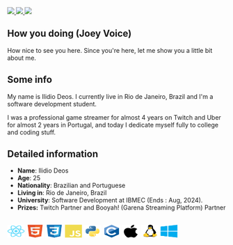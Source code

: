 <div>
    <a target='_blank' href="https://twitch.tv/ILIDIO">
        <img src="https://img.shields.io/badge/Twitch-9146FF?style=for-the-badge&logo=twitch&logoColor=white">
    </a>
    <a target='_blank' href="https://twitter.com/devilidio">
        <img src="https://img.shields.io/badge/Twitter-1DA1F2?style=for-the-badge&logo=twitter&logoColor=white">
    </a>
    <a target='_blank' href="https://www.linkedin.com/in/ilidiosilveira/">
        <img src="https://img.shields.io/badge/LinkedIn-0077B5?style=for-the-badge&logo=linkedin&logoColor=white">
    </a>
</div>

## How you doing (Joey Voice)

How nice to see you here. Since you're here, let me show you a little bit about me.

## Some info

My name is Ilidio Deos. I currently live in Rio de Janeiro, Brazil and I'm a software development student. 

I was a professional game streamer for almost 4 years on Twitch and Uber for almost 2 years in Portugal, and today I dedicate myself fully to college and coding stuff.

## Detailed information

* **Name**: Ilidio Deos
* **Age**: 25
* **Nationality**: Brazilian and Portuguese
* **Living in**: Rio de Janeiro, Brazil
* **University**: Software Development at IBMEC (Ends : Aug, 2024).
* **Prizes:** Twitch Partner and Booyah! (Garena Streaming Platform) Partner

<div style="display: inline_block"><br>
  <img align="center" alt="React" height="30" width="40" src="https://raw.githubusercontent.com/devicons/devicon/master/icons/react/react-original.svg">
  <img align="center" alt="HTML" height="30" width="40" src="https://raw.githubusercontent.com/devicons/devicon/master/icons/html5/html5-original.svg">
  <img align="center" alt="CSS" height="30" width="40" src="https://raw.githubusercontent.com/devicons/devicon/master/icons/css3/css3-original.svg">
  <img align="center" alt="JS" height="30" width="40" src="https://raw.githubusercontent.com/devicons/devicon/master/icons/javascript/javascript-plain.svg">
  <img align="center" alt="Python" height="30" width="40" src="https://raw.githubusercontent.com/devicons/devicon/master/icons/python/python-original.svg">
  <img align="center" alt="C" height="30" width="40" src="https://raw.githubusercontent.com/devicons/devicon/master/icons/c/c-original.svg">
  <img align="center" alt="Apple" height="30" width="40" src="https://raw.githubusercontent.com/devicons/devicon/master/icons/apple/apple-original.svg">
  <img align="center" alt="Linux" height="30" width="40" src="https://raw.githubusercontent.com/devicons/devicon/master/icons/linux/linux-original.svg">
  <img align="center" alt="Windows" height="30" width="40" src="https://raw.githubusercontent.com/devicons/devicon/master/icons/windows8/windows8-original.svg">
  
  
</div>
